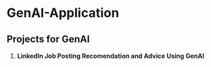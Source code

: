 # GenAI-Application


## Projects for GenAI
1. **LinkedIn Job Posting Recomendation and Advice Using GenAI**
